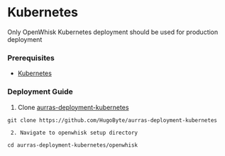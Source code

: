 # Kubernetes

Only OpenWhisk Kubernetes deployment should be used for production deployment

### Prerequisites

* [Kubernetes](../../kubernetes/)

### Deployment Guide

1. Clone [aurras-deployment-kubernetes](https://github.com/HugoByte/aurras-deployment-kubernetes)

```text
git clone https://github.com/HugoByte/aurras-deployment-kubernetes
```

     2. Navigate to openwhisk setup directory

```text
cd aurras-deployment-kubernetes/openwhisk
```


